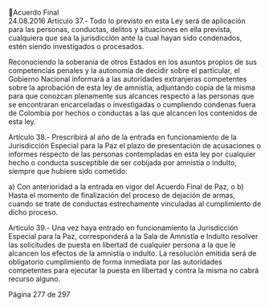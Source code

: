 Acuerdo Final  
24.08.2016 
Artículo  37.-  Todo  lo  previsto  en  esta  Ley  será  de  aplicación  para  las  personas,  conductas,  delitos  y 
situaciones en ella prevista, cualquiera que sea la jurisdicción ante la cual hayan sido condenados, estén 
siendo investigados o procesados. 
 
Reconociendo  la  soberanía  de  otros  Estados  en  los  asuntos  propios  de  sus  competencias  penales  y  la 
autonomía de decidir sobre el particular, el Gobierno Nacional informará a las autoridades extranjeras 
competentes  sobre  la  aprobación  de  esta  ley  de  amnistía,  adjuntando  copia  de  la  misma  para  que 
conozcan  plenamente  sus  alcances  respecto  a  las  personas  que  se  encontraran  encarceladas  o 
investigadas o cumpliendo condenas fuera de Colombia por hechos o conductas a las que alcancen los 
contenidos de esta ley. 
 
Artículo 38.- Prescribirá al año de la entrada en funcionamiento de la Jurisdicción Especial para la Paz el 
plazo de presentación de acusaciones o informes respecto de las personas contempladas en esta ley por 
cualquier hecho o conducta susceptible de ser cobijada por amnistía o indulto, siempre que hubiere sido 
cometido: 
 
a) Con anterioridad a la entrada en vigor del Acuerdo Final de Paz, o 
b)  Hasta  el  momento  de  finalización  del  proceso  de  dejación  de  armas,  cuando  se  trate  de  conductas 
estrechamente vinculadas al cumplimiento de dicho proceso. 
 
Articulo 39.- Una vez haya entrado en funcionamiento la Jurisdicción Especial para la Paz, corresponderá 
a la Sala de Amnistía e Indulto resolver las solicitudes de puesta en libertad de cualquier persona a la que 
le alcancen los efectos de la amnistía o indulto. La resolución emitida será de obligatorio cumplimiento 
de forma inmediata por las autoridades competentes para ejecutar la puesta en libertad y contra la misma 
no cabrá recurso alguno. 
 
 
 
 
 
 
Página 277 de 297 
 

